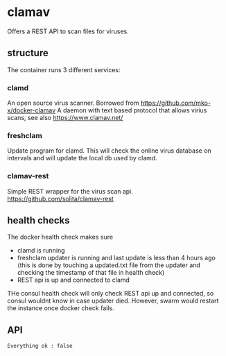# clamav

Offers a REST API to scan files for viruses.

## structure

The container runs 3 different services:

### clamd

An open source virus scanner.
Borrowed from https://github.com/mko-x/docker-clamav
A daemon with text based protocol that allows virius scans, see also
https://www.clamav.net/

### freshclam

Update program for clamd.
This will check the online virus database on intervals and will update the local db used by clamd.

### clamav-rest

Simple REST wrapper for the virus scan api.
https://github.com/solita/clamav-rest

## health checks

The docker health check makes sure
* clamd is running
* freshclam updater is running and last update is less than 4 hours ago 
(this is done by touching a updated.txt file from the updater and checking the timestamp of that file in health check)
* REST api is up and connected to clamd

THe consul health check will only check REST api up and connected, so consul wouldnt know in case updater died.
However, swarm would restart the instance once docker check fails.

## API

```curl -F "name=blabla" -F "file=@./eicar.txt" clamav:3036/scan
Everything ok : false
```
